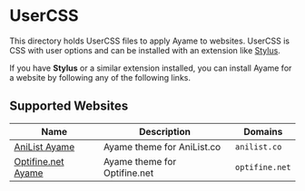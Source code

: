 # UserCSS

This directory holds UserCSS files to apply Ayame to websites. UserCSS is CSS with user options and can be installed with an extension like [Stylus](https://github.com/openstyles/stylus).

If you have **Stylus** or a similar extension installed, you can install Ayame for a website by following any of the following links.

## Supported Websites

| Name | Description | Domains |
| ---- | ----------- | ------- |
| [AniList Ayame](anilist.co.user.css?raw=1) | Ayame theme for AniList.co | `anilist.co` |
| [Optifine.net Ayame](optifine.net.user.css?raw=1) | Ayame theme for Optifine.net | `optifine.net` |
